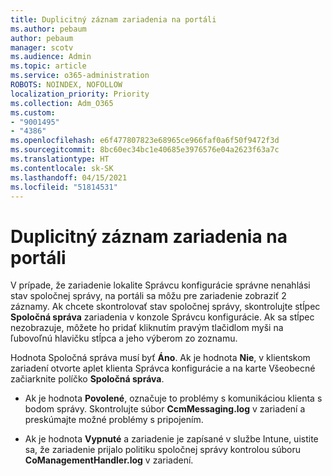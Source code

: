 ```yaml
---
title: Duplicitný záznam zariadenia na portáli
ms.author: pebaum
author: pebaum
manager: scotv
ms.audience: Admin
ms.topic: article
ms.service: o365-administration
ROBOTS: NOINDEX, NOFOLLOW
localization_priority: Priority
ms.collection: Adm_O365
ms.custom:
- "9001495"
- "4386"
ms.openlocfilehash: e6f477807823e68965ce966faf0a6f50f9472f3d
ms.sourcegitcommit: 8bc60ec34bc1e40685e3976576e04a2623f63a7c
ms.translationtype: HT
ms.contentlocale: sk-SK
ms.lasthandoff: 04/15/2021
ms.locfileid: "51814531"
---
```

# <a name="duplicate-device-record-in-the-portal"></a>Duplicitný záznam zariadenia na portáli

V prípade, že zariadenie lokalite Správcu konfigurácie správne nenahlási stav spoločnej správy, na portáli sa môžu pre zariadenie zobraziť 2 záznamy. Ak chcete skontrolovať stav spoločnej správy, skontrolujte stĺpec **Spoločná správa** zariadenia v konzole Správcu konfigurácie. Ak sa stĺpec nezobrazuje, môžete ho pridať kliknutím pravým tlačidlom myši na ľubovoľnú hlavičku stĺpca a jeho výberom zo zoznamu.

Hodnota Spoločná správa musí byť **Áno**. Ak je hodnota **Nie**, v klientskom zariadení otvorte aplet klienta Správca konfigurácie a na karte Všeobecné začiarknite políčko **Spoločná správa**.

- Ak je hodnota **Povolené**, označuje to problémy s komunikáciou klienta s bodom správy. Skontrolujte súbor **CcmMessaging.log** v zariadení a preskúmajte možné problémy s pripojením.

- Ak je hodnota **Vypnuté** a zariadenie je zapísané v službe Intune, uistite sa, že zariadenie prijalo politiku spoločnej správy kontrolou súboru **CoManagementHandler.log** v zariadení.
